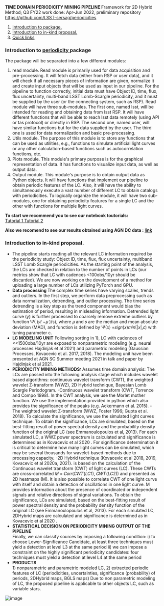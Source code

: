 <b> TIME DOMAIN PERIODICITY MINING PIPELINE </b>
 Framework for 2D Hybrid Method; Q3 FY22 work done: Apr-Jun 2022,
preliminary repository https://github.com/LSST-sersag/periodicities


<ol> 
    <li> <a href="#intro"> Introduction to package. </a></li>
    <li> <a href="#inkind"> Introduction to in-kind proposal. </a></li>
    <li> <a href="#links"> Quick links </a> </li>
    
 </ol>
 
 
 <h3 id="intro"> Introduction to <u> periodicity </u> package </h3>
 
  <p>
    The package will be separated into a few different modules: </p>
    <ol>
        <li> read module. Read module is primarily used for data acquisition and pre-processing. It will fetch data (either from RSP or user data), and it will check if all necessary pieces of information are given, normalize it and create input objects that will be used as input in our pipeline. For the pipeline to function correctly, initial data must have Object ID, time, flux, flux uncertainty, multi-band LSST Lomb-Scargle periodicity, and it must be supplied by the user (or the connecting system, such as RSP). Read module will have three sub-modules. The first one, named lsst, will be intended for reading and obtaining data from lsst RSP. It will have different functions that will be able to reach lsst data remotely (using API or tas protocol) or directly in RSP. The second one, named user, will have similar functions but for the data supplied by the user. The third one is used for data normalization and basic pre-processing.  </li>
 
<li> Utils module. The purpose of this module is to store any functions that can be used as utilities, e.g., functions to simulate artificial light curves or any other calculation-based functions such as autocorrelation functions, etc. </li>

<li> Plots module. This module's primary purpose is for the graphical representation of data. It has functions to visualize input data, as well as output data. </li>

<li> Output module. This module's purpose is to obtain output data as Python objects. It will have functions that implement our pipeline to obtain periodic features of the LC. Also, it will have the ability to simultaneously execute a vast number of different LC to obtain catalogs with periodicities. To logically organize the module, it will have two sub-modules, one for obtaining periodicity features for a single LC and the other with functions for multiple light curves. </li>
        </ol>

<b> To start we recommend you to see our notebook toutorials: </b> <br>
<a href=""> Tutorial 1 </a>
<a href=""> Tutorial 2 </a>

<b> Also we recomend to see our results obtained using AGN DC data : <a href=""> link </a> </b>
  
  
 <h3 id="inkind">  Introduction to in-kind proposal.</h3>
 
 
<ul>
<li> 
The pipeline starts reading all the relevant LC information required by the periodicity study: Object ID, time, flux, flux
uncertainty, multiband LSST Lomb Scargle periodicities. As the starting point of the analysis, the LCs are checked in
relation to the number of points in LCs (our metrics show that LC with cadences <100obs/10yr should be discarded).
We are now working on the development of a method for uploading a large number of LCs utilizing PyTorch and
GPU.
</li>
<li> <b> Data processing </b>
The complex time series have varying scales, trends and outliers. In the first step, we perform data preprocessing
such as data normalization, detrending, and outlier processing. The time series detrending is a key step as the trend
component would bias the estimation of period, resulting in misleading information.
Detrended light curve (y) is further processed to coarsely remove extreme outliers by function Ψ( (𝑦𝑡 −𝜇 )/s), where 𝜇
and 𝑠 are the median and mean absolute deviation (MAD), and function is defined by Ψ(𝑥) =𝑠𝑖𝑔𝑛(𝑥)𝑚𝑖𝑛(|𝑥|,𝑐) with
tuning parameter c.
</li>
<li> <b>LC MODELING UNIT</b> 
Following sorting in 1), LC with cadences of <<1500obs/10yr are exposed to nonparametric modeling (e.g. neural
processes Hajdinjak et al 2021) and parametric modeling (Gaussian Processes, Kovacevic et al. 2017, 2018). The
modeling unit have been presented at AGN SC Summer meeting 2021 in talk and paper by Hajdinjak et al 2021.

</li>
<li><b> PERIODICITY MINING METHODS: </b>
Assumes time domain analysis: The LCs are passed into the following analysis stage which includes wavelet based
algorithms: continuous wavelet transform (CWT), the weighted wavelet Z-transform (WWZ), 2D Hybrid
technique, Bayesian Lomb Scargle Periodogram.
-Continuous wavelet transform (CWT, Torrence and Compo 1998). In the CWT analysis, we use the Morlet
mother function. We use the implementation provided in python which also provides the significance of
the peaks (e.g. Ackermann et al. 2015).
-The weighted wavelet Z-transform (WWZ, Foster 1996; Gupta et al. 2018). To calculate the significance,
we use the simulated light curves technique. To obtain the significance, LCs are simulated, based on the
best-fitting result of power spectral density and the probability density function of the original LC (see
Emmanoulopoulos et al, 2013). For each simulated LC, a WWZ power spectrum is calculated and
significance is determined as in Kovacevic et al 2020 .
For significance determination it is critical to determine how many light curves can be simulated, which may be
several thousands for wavelet-based methods due to processing capacity.
-2D Hybrid technique (Kovacevic et al 2018, 2019, Kovacevic et al 2020a, 2021}. is based on the calculation of the
Continuous wavelet transform (CWT) of light curves (LC). These CWTs are cross-correlated
𝑀 = 𝐶𝑜𝑟𝑟(𝐶𝑊𝑇(𝐿𝐶1), 𝐶𝑊𝑇(𝐿𝐶2)) and presented as 2D heatmaps (M). It is also possible to correlate CWT of one
light curve with itself and obtain a detection of oscillations in one light curve. M provides information about the
presence of coordinated or independent signals and relative directions of signal variations. To obtain the
significance, LCs are simulated, based on the best-fitting result of power spectral density and the
probability density function of the original LC (see Emmanoulopoulos et al, 2013). For each simulated LC,
2DHybrid maps are calculated and significance is determined as in Kovacevic et al 2020 .

</li>

<li> <b> STATISTICAL DECISION ON PERIODICITY MINING OUTPUT OF THE PIPELINE</b> </li> Finally, we can classify sources by imposing a following condition:
i) to choose Lower-Significance Candidate, at least three techniques must yield a detection at level L3 at the
same period
ii) we can impose a constraint on the highly significant periodicity candidates: four techniques must yield a
detection at level L4 at the same period
<li> <b> PRODUCTS </b> </li> 1) nonparametric and parametric modeled LC,
2) extracted periodic features of LC (periodicities, uncertainties, significance (probability) of periods, 2DHybrid
maps, BGLS maps)
Due to non parametric modeling of LC, the proposed pipeline is applicable to other objects LC, such as variable stars.

</ul>

![image](https://user-images.githubusercontent.com/78701856/191952700-d104bc04-72a4-4258-961b-2c139619e673.png)


 
 
 
 